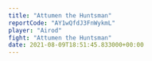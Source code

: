 ```yaml
---
title: "Attumen the Huntsman"
reportCode: "AY1wQfdJ3FnWykmL"
player: "Airod"
fight: "Attumen the Huntsman"
date: 2021-08-09T18:51:45.833000+00:00
---
```

